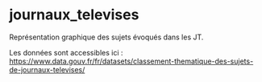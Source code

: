 # journaux_televises
Représentation graphique des sujets évoqués dans les JT. 

Les données sont accessibles ici : 
https://www.data.gouv.fr/fr/datasets/classement-thematique-des-sujets-de-journaux-televises/

